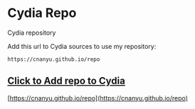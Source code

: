 # Cydia Repo

Cydia repository

Add this url to Cydia sources to use my repository:

```center
https://cnanyu.github.io/repo
```

## [Click to Add repo to Cydia](cydia://url/https://cydia.saurik.com/api/share#?source=https://cnanyu.github.io/repo)
[https://cnanyu.github.io/repo](https://cnanyu.github.io/repo)
